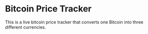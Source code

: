 # Bitcoin Price Tracker

This is a live bitcoin price tracker that converts one Bitcoin into three different currencies.
